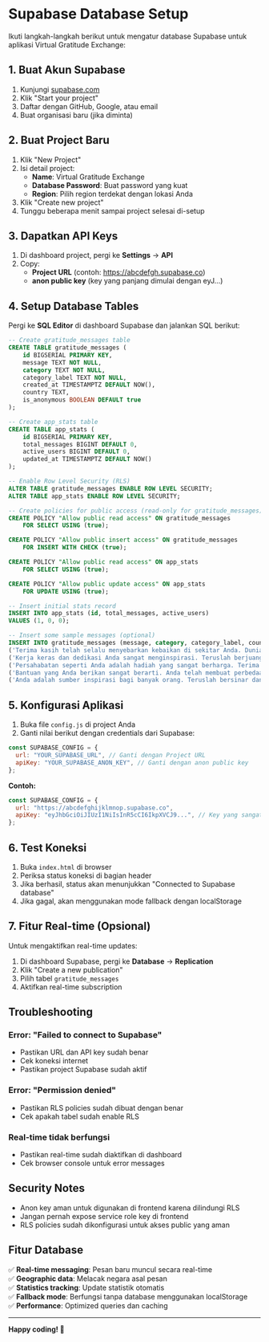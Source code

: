 # Supabase Database Setup

Ikuti langkah-langkah berikut untuk mengatur database Supabase untuk aplikasi Virtual Gratitude Exchange:

## 1. Buat Akun Supabase

1. Kunjungi [supabase.com](https://supabase.com)
2. Klik "Start your project"
3. Daftar dengan GitHub, Google, atau email
4. Buat organisasi baru (jika diminta)

## 2. Buat Project Baru

1. Klik "New Project"
2. Isi detail project:
   - **Name**: Virtual Gratitude Exchange
   - **Database Password**: Buat password yang kuat
   - **Region**: Pilih region terdekat dengan lokasi Anda
3. Klik "Create new project"
4. Tunggu beberapa menit sampai project selesai di-setup

## 3. Dapatkan API Keys

1. Di dashboard project, pergi ke **Settings** → **API**
2. Copy:
   - **Project URL** (contoh: https://abcdefgh.supabase.co)
   - **anon public key** (key yang panjang dimulai dengan eyJ...)

## 4. Setup Database Tables

Pergi ke **SQL Editor** di dashboard Supabase dan jalankan SQL berikut:

```sql
-- Create gratitude_messages table
CREATE TABLE gratitude_messages (
    id BIGSERIAL PRIMARY KEY,
    message TEXT NOT NULL,
    category TEXT NOT NULL,
    category_label TEXT NOT NULL,
    created_at TIMESTAMPTZ DEFAULT NOW(),
    country TEXT,
    is_anonymous BOOLEAN DEFAULT true
);

-- Create app_stats table
CREATE TABLE app_stats (
    id BIGSERIAL PRIMARY KEY,
    total_messages BIGINT DEFAULT 0,
    active_users BIGINT DEFAULT 0,
    updated_at TIMESTAMPTZ DEFAULT NOW()
);

-- Enable Row Level Security (RLS)
ALTER TABLE gratitude_messages ENABLE ROW LEVEL SECURITY;
ALTER TABLE app_stats ENABLE ROW LEVEL SECURITY;

-- Create policies for public access (read-only for gratitude_messages)
CREATE POLICY "Allow public read access" ON gratitude_messages
    FOR SELECT USING (true);

CREATE POLICY "Allow public insert access" ON gratitude_messages
    FOR INSERT WITH CHECK (true);

CREATE POLICY "Allow public read access" ON app_stats
    FOR SELECT USING (true);

CREATE POLICY "Allow public update access" ON app_stats
    FOR UPDATE USING (true);

-- Insert initial stats record
INSERT INTO app_stats (id, total_messages, active_users)
VALUES (1, 0, 0);

-- Insert some sample messages (optional)
INSERT INTO gratitude_messages (message, category, category_label, country) VALUES
('Terima kasih telah selalu menyebarkan kebaikan di sekitar Anda. Dunia menjadi tempat yang lebih baik karena Anda.', 'kindness', 'Atas Kebaikan Hati', 'Indonesia'),
('Kerja keras dan dedikasi Anda sangat menginspirasi. Teruslah berjuang, hasil yang luar biasa menanti!', 'hardwork', 'Atas Kerja Keras', 'Malaysia'),
('Persahabatan seperti Anda adalah hadiah yang sangat berharga. Terima kasih telah menjadi teman yang luar biasa.', 'friendship', 'Atas Persahabatan', 'Singapore'),
('Bantuan yang Anda berikan sangat berarti. Anda telah membuat perbedaan besar dalam hidup seseorang.', 'help', 'Atas Bantuan', 'Thailand'),
('Anda adalah sumber inspirasi bagi banyak orang. Teruslah bersinar dan menginspirasi dunia!', 'inspiration', 'Atas Inspirasi', 'Philippines');
```

## 5. Konfigurasi Aplikasi

1. Buka file `config.js` di project Anda
2. Ganti nilai berikut dengan credentials dari Supabase:

```javascript
const SUPABASE_CONFIG = {
  url: "YOUR_SUPABASE_URL", // Ganti dengan Project URL
  apiKey: "YOUR_SUPABASE_ANON_KEY", // Ganti dengan anon public key
};
```

**Contoh:**

```javascript
const SUPABASE_CONFIG = {
  url: "https://abcdefghijklmnop.supabase.co",
  apiKey: "eyJhbGciOiJIUzI1NiIsInR5cCI6IkpXVCJ9...", // Key yang sangat panjang
};
```

## 6. Test Koneksi

1. Buka `index.html` di browser
2. Periksa status koneksi di bagian header
3. Jika berhasil, status akan menunjukkan "Connected to Supabase database"
4. Jika gagal, akan menggunakan mode fallback dengan localStorage

## 7. Fitur Real-time (Opsional)

Untuk mengaktifkan real-time updates:

1. Di dashboard Supabase, pergi ke **Database** → **Replication**
2. Klik "Create a new publication"
3. Pilih tabel `gratitude_messages`
4. Aktifkan real-time subscription

## Troubleshooting

### Error: "Failed to connect to Supabase"

- Pastikan URL dan API key sudah benar
- Cek koneksi internet
- Pastikan project Supabase sudah aktif

### Error: "Permission denied"

- Pastikan RLS policies sudah dibuat dengan benar
- Cek apakah tabel sudah enable RLS

### Real-time tidak berfungsi

- Pastikan real-time sudah diaktifkan di dashboard
- Cek browser console untuk error messages

## Security Notes

- Anon key aman untuk digunakan di frontend karena dilindungi RLS
- Jangan pernah expose service role key di frontend
- RLS policies sudah dikonfigurasi untuk akses public yang aman

## Fitur Database

✅ **Real-time messaging**: Pesan baru muncul secara real-time  
✅ **Geographic data**: Melacak negara asal pesan  
✅ **Statistics tracking**: Update statistik otomatis  
✅ **Fallback mode**: Berfungsi tanpa database menggunakan localStorage  
✅ **Performance**: Optimized queries dan caching

---

**Happy coding! 🚀**
